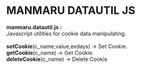 MANMARU DATAUTIL JS
===============

<b>manmaru.datautil.js :</b><br>
Javascript utilities for cookie data manipulating.<br><br>
<b>setCookie</b>(c_name,value,exdays) -> Set Cookie.<br>
<b>getCookie</b>(c_name) -> Get Cookie.<br>
<b>deleteCookie</b>(c_name) -> Delete Cookie<br><br><br>


